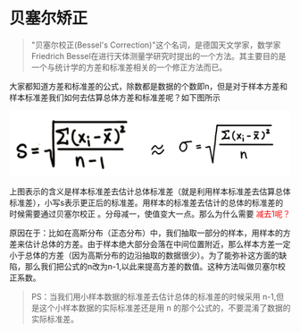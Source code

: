 # 贝塞尔矫正

> "贝塞尔校正(Bessel's Correction)"这个名词，是德国天文学家，数学家 Friedrich Bessel在进行天体测量学研究时提出的一个方法。其主要目的是一个与统计学的方差和标准差相关的一个修正方法而已。

大家都知道方差和标准差的公式，除数都是数据的个数即n，但是对于样本方差和样本标准差我们如何去估算总体方差和标准差呢？如下图所示

<img src="./img/贝塞尔矫正.png">

上图表示的含义是样本标准差去估计总体标准差（就是利用样本标准差去估算总体标准差），小写s表示更正后的标准差。用样本的标准差去估计的总体的标准差的时候需要通过贝塞尔校正 。分母减一，使值变大一点。那么为什么需要<font color="red"> 减去1呢？ </font>

原因在于：比如在高斯分布（正态分布）中，我们抽取一部分的样本，用样本的方差来估计总体的方差。由于样本绝大部分会落在中间位置附近，那么样本方差一定小于总体的方差（因为高斯分布的边沿抽取的数据很少）。为了能弥补这方面的缺陷，那么我们把公式的n改为n-1,以此来提高方差的数值。这种方法叫做贝塞尔校正系数。

> PS：当我们用小样本数据的标准差去估计总体的标准差的时候采用 n-1,但是这个小样本数据的实际标准差还是用 n 的那个公式的，不要混淆了数据的实际标准差。
